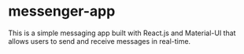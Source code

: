 # messenger-app
This is a simple messaging app built with React.js and Material-UI that allows users to send and receive messages in real-time.
